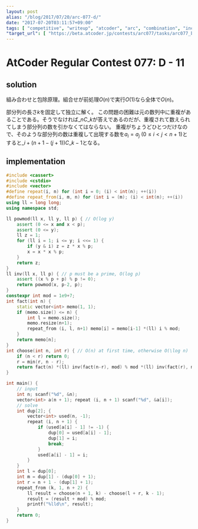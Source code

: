 ```yaml
---
layout: post
alias: "/blog/2017/07/20/arc-077-d/"
date: "2017-07-20T03:11:57+09:00"
tags: [ "competitive", "writeup", "atcoder", "arc", "combination", "inclusion-exclusion-principle" ]
"target_url": [ "https://beta.atcoder.jp/contests/arc077/tasks/arc077_b" ]
---
```


# AtCoder Regular Contest 077: D - 11

## solution

組み合わせと包除原理。組合せが前処理$O(n)$で実行$O(1)$なら全体で$O(n)$。

部分列の長さ$k$を固定して独立に解く。
この問題の困難は元の数列中に重複があることである。そうでなければ${}\_nC\_k$が答えであるのだが、重複されて数えられてしまう部分列の数を引かなくてはならない。
重複がちょうどひとつだけなので、そのような部分列の数は重複して出現する数を$a_i = a_j$ ($0 \le i \lt j \lt n + 1$)とすると${}\_{i + (n + 1 - (j + 1))}C\_{k - 1}$となる。

## implementation

``` c++
#include <cassert>
#include <cstdio>
#include <vector>
#define repeat(i, n) for (int i = 0; (i) < int(n); ++(i))
#define repeat_from(i, m, n) for (int i = (m); (i) < int(n); ++(i))
using ll = long long;
using namespace std;

ll powmod(ll x, ll y, ll p) { // O(log y)
    assert (0 <= x and x < p);
    assert (0 <= y);
    ll z = 1;
    for (ll i = 1; i <= y; i <<= 1) {
        if (y & i) z = z * x % p;
        x = x * x % p;
    }
    return z;
}
ll inv(ll x, ll p) { // p must be a prime, O(log p)
    assert ((x % p + p) % p != 0);
    return powmod(x, p-2, p);
}
constexpr int mod = 1e9+7;
int fact(int n) {
    static vector<int> memo(1, 1);
    if (memo.size() <= n) {
        int l = memo.size();
        memo.resize(n+1);
        repeat_from (i, l, n+1) memo[i] = memo[i-1] *(ll) i % mod;
    }
    return memo[n];
}
int choose(int n, int r) { // O(n) at first time, otherwise O(\log n)
    if (n < r) return 0;
    r = min(r, n - r);
    return fact(n) *(ll) inv(fact(n-r), mod) % mod *(ll) inv(fact(r), mod) % mod;
}

int main() {
    // input
    int n; scanf("%d", &n);
    vector<int> a(n + 1); repeat (i, n + 1) scanf("%d", &a[i]);
    // solve
    int dup[2]; {
        vector<int> used(n, -1);
        repeat (i, n + 1) {
            if (used[a[i] - 1] != -1) {
                dup[0] = used[a[i] - 1];
                dup[1] = i;
                break;
            }
            used[a[i] - 1] = i;
        }
    }
    int l = dup[0];
    int m = dup[1] - (dup[0] + 1);
    int r = n + 1 - (dup[1] + 1);
    repeat_from (k, 1, n + 2) {
        ll result = choose(n + 1, k) - choose(l + r, k - 1);
        result = (result + mod) % mod;
        printf("%lld\n", result);
    }
    return 0;
}
```
